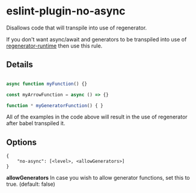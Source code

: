 # eslint-plugin-no-async

Disallows code that will transpile into use of regenerator.

If you don't want async/await and generators to be transpiled into use of [regenerator-runtime](https://www.npmjs.com/package/regenerator-runtime) then use this rule.

## Details

```javascript

async function myFunction() {}

const myArrowFunction = async () => {}

function * myGeneratorFunction() { }
```

All of the examples in the code above will result in the use of regenerator after babel transpiled it.

## Options

```eslint
{
    "no-async": [<level>, <allowGenerators>]    
}
```

**allowGenerators** In case you wish to allow generator functions, set this to true. (default: false)
